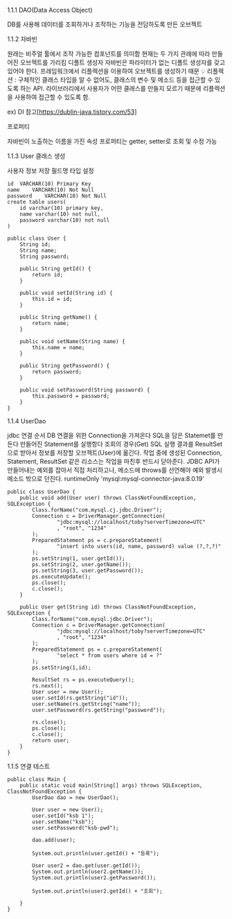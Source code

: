 1.1.1 DAO(Data Access Object)

DB를 사용해 데이터를 조회하거나 조작하는 기능을 전담하도록 만든 오브젝트

1.1.2 자바빈

원래는 비주얼 툴에서 조작 가능한 컴포넌트를 의미함
현재는 두 가지 관례에 따라 만들어진 오브젝트를 가리킴
디폴트 생성자
자바빈은 파라미터가 없는 디폴트 생성자를 갖고 있어야 한다. 프레임워크에서 리플렉션을 이용하여 오브젝트를 생성하기 때문
 💡 리플렉션 : 구체적인 클래스 타입을 알 수 없어도, 클래스의 변수 및 메소드 등을 접근할 수 있도록 하는 API. 라이브러리에서 사용자가 어떤 클래스를 만들지 모르기 때문에 리플렉션을 사용하여 접근할 수 있도록 함.
 
 ex) DI 참고[https://dublin-java.tistory.com/53]

 
프로퍼티


자바빈이 노출하는 이름을 가진 속성
프로퍼티는 getter, setter로 조회 및 수정 가능


1.1.3 User 클래스 생성

사용자 정보 저장
필드명 타입 설정
```
id	VARCHAR(10)	Primary Key
name	VARCHAR(10)	Not Null
password	VARCHAR(10)	Not Null
create table users(
    id varchar(10) primary key,
    name varchar(10) not null,
    password varchar(10) not null
)
```
```
public class User {
    String id;
    String name;
    String password;

    public String getId() {
        return id;
    }

    public void setId(String id) {
        this.id = id;
    }

    public String getName() {
        return name;
    }

    public void setName(String name) {
        this.name = name;
    }

    public String getPassword() {
        return password;
    }

    public void setPassword(String password) {
        this.password = password;
    }
}
```
1.1.4 UserDao

jdbc 연결 순서
DB 연결을 위한 Connection을 가져온다
SQL을 담은 Statemet를 만든다
만들어진 Statement를 실행항다
조회의 경우(Get) SQL 실행 결과를 ResultSet으로 받아서 정보를 저장할 오브젝트(User)에 옮긴다.
작업 중에 생성된 Connection, Statement, ResultSet 같은 리소스는 작업을 마친후 반드시 닫아준다.
JDBC API가 만들어내는 예외를 잡아서 직접 처리하고나, 메소드에 throws를 선언해야 예외 발생시 메소드 밖으로 던진다.
runtimeOnly 'mysql:mysql-connector-java:8.0.19'

```
public class UserDao {
    public void add(User user) throws ClassNotFoundException, SQLException {
        Class.forName("com.mysql.cj.jdbc.Driver");
        Connection c = DriverManager.getConnection(
                "jdbc:mysql://localhost/toby?serverTimezone=UTC"
                , "root", "1234"
        );
        PreparedStatement ps = c.prepareStatement(
                "insert into users(id, name, password) value (?,?,?)"
        );
        ps.setString(1, user.getId());
        ps.setString(2, user.getName());
        ps.setString(3, user.getPassword());
        ps.executeUpdate();
        ps.close();
        c.close();
    }

    public User get(String id) throws ClassNotFoundException, SQLException {
        Class.forName("com.mysql.jdbc.Driver");
        Connection c = DriverManager.getConnection(
                "jdbc:mysql://localhost/toby?serverTimezone=UTC"
                , "root", "1234"
        );
        PreparedStatement ps = c.prepareStatement(
                "select * from users where id = ?"
        );
        ps.setString(1,id);

        ResultSet rs = ps.executeQuery();
        rs.next();
        User user = new User();
        user.setId(rs.getString("id"));
        user.setName(rs.getString("name"));
        user.setPassword(rs.getString("password"));

        rs.close();
        ps.close();
        c.close();
        return user;
    }
}
```
1.1.5 연결 테스트
```
public class Main {
    public static void main(String[] args) throws SQLException, ClassNotFoundException {
        UserDao dao = new UserDao();

        User user = new User();
        user.setId("ksb 1");
        user.setName("ksb");
        user.setPassword("ksb-pwd");

        dao.add(user);

        System.out.println(user.getId() + "등록");

        User user2 = dao.get(user.getId());
        System.out.println(user2.getName());
        System.out.println(user2.getPassword());

        System.out.println(user2.getId() + "조회");

    }
}
```


